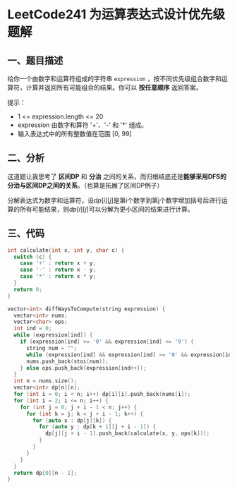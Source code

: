 # LeetCode241 为运算表达式设计优先级 题解

## 一、题目描述

给你一个由数字和运算符组成的字符串 `expression` ，按不同优先级组合数字和运算符，计算并返回所有可能组合的结果。你可以 **按任意顺序** 返回答案。

提示：

+ 1 <= expression.length <= 20
+ expression 由数字和算符 '+'、'-' 和 '*' 组成。
+ 输入表达式中的所有整数值在范围 [0, 99] 



## 二、分析

这道题让我思考了 **区间DP** 和 **分治** 之间的关系，而归根结底还是**能够采用DFS的分治与区间DP之间的关系**。（也算是拓展了区间DP例子）

分解表达式为数字和运算符，设$dp[i][j]$是第i个数字到第j个数字增加括号后进行运算的所有可能结果，则$dp[i][j]$可以分解为更小区间的结果进行计算。



## 三、代码

```c++
int calculate(int x, int y, char c) {
  switch (c) {
    case '+' : return x + y;
    case '-' : return x - y;
    case '*' : return x * y;
  }
  return 0;
}

vector<int> diffWaysToCompute(string expression) {
  vector<int> nums;
  vector<char> ops;
  int ind = 0;
  while (expression[ind]) {
    if (expression[ind] >= '0' && expression[ind] <= '9') {
      string num = "";
      while (expression[ind] && expression[ind] >= '0' && expression[ind] <= '9') num += expression[ind++];
      nums.push_back(stoi(num));
    } else ops.push_back(expression[ind++]);
  }
  int n = nums.size();
  vector<int> dp[n][n];
  for (int i = 0; i < n; i++) dp[i][i].push_back(nums[i]);
  for (int i = 2; i <= n; i++) {
    for (int j = 0; j + i - 1 < n; j++) {
      for (int k = j; k < j + i - 1; k++) {
        for (auto x : dp[j][k]) {
          for (auto y : dp[k + 1][j + i - 1]) {
            dp[j][j + i - 1].push_back(calculate(x, y, ops[k]));
          }
        }
      }
    }
  }
  return dp[0][n - 1];
}
```

